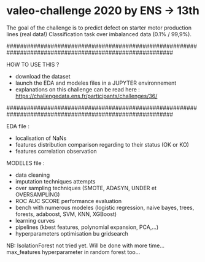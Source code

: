 # valeo-challenge 2020 by ENS -> 13th

The goal of the challenge is to predict defect on starter motor production lines (real data!)
Classification task over imbalanced data (0.1% / 99,9%).

#########################################################################################################

HOW TO USE THIS ?
- download the dataset
- launch the EDA and modeles files in a JUPYTER environnement
- explanations on this challenge can be read here : https://challengedata.ens.fr/participants/challenges/36/

#########################################################################################################

EDA file : 
- localisation of NaNs
- features distribution comparison regarding to their status (OK or KO)
- features correlation observation

MODELES file : 
- data cleaning 
- imputation techniques attempts
- over sampling techniques (SMOTE, ADASYN, UNDER et OVERSAMPLING)
- ROC AUC SCORE performance evaluation
- bench with numerous modeles (logistic regression, naive bayes, trees, forests, adaboost, SVM, KNN, XGBoost)
- learning curves
- pipelines (kbest features, polynomial expansion, PCA,...)
- hyperparameters optimisation bu gridsearch

NB: IsolationForest not tried yet. Will be done with more time...
max_features hyperparameter in random forest too...
